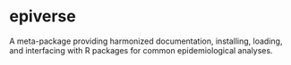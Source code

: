 # epiverse
A meta-package providing harmonized documentation, installing, loading, and interfacing with R packages for common epidemiological analyses. 
